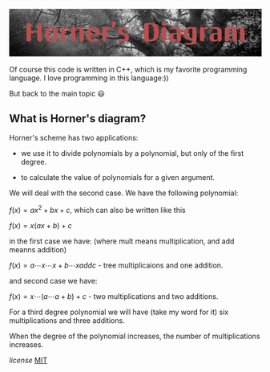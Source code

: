 
![alt text](HornerDiagram.png)

Of course this code is written in C++, which is my favorite programming language. I love programming in this language:))

But back to the main topic :smiley:


**What is Horner's diagram?**
--
Horner's scheme has two applications:

- we use it to divide polynomials by a polynomial, but only of the first degree.

- to calculate the value of polynomials for a given argument.


We will deal with the second case. We have the following polynomial:

$f(x) = ax^2 + bx + c$, which can also be written like this

$f(x) = x(ax + b) + c$

in the first case we have: (where mult means multiplication, and add meanns addition)

$f(x) = a  \cdots  x  \cdots  x  +  b  \cdots  x  add  c$  - tree multiplicaions and one addition.

and second case we have:

$f(x) = x  \cdots  (a  \cdots  a  +  b)  +  c$ - two multiplications and  two additions.
 
For a third degree polynomial we will have (take my word 
for it) six multiplications and three additions.

When the degree of the polynomial increases, the number of multiplications increases. 


*license* 
[MIT](https://choosealicense.com/licenses/mit/)
